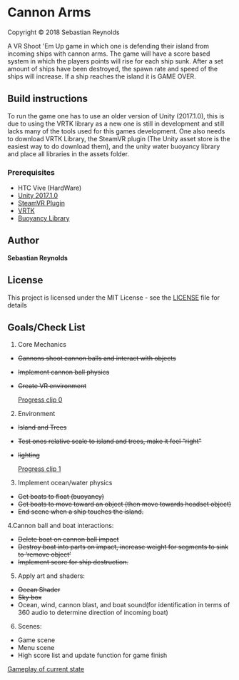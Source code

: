 # Cannon Arms
Copyright &copy; 2018 Sebastian Reynolds

A VR Shoot 'Em Up game in which one is defending their island from incoming ships with cannon arms. The game will have a score based system in which the players points will rise for each ship sunk. After a set amount of ships have been destroyed, the spawn rate and speed of the ships will increase. If a ship reaches the island it is GAME OVER.


## Build instructions
To run the game one has to use an older version of Unity (2017.1.0), this is due to using the VRTK library as a new one is still in development and still lacks many of the tools used for this games development. One also needs to download VRTK Library, the SteamVR plugin (The Unity asset store is the easiest way to do download them), and the unity water buoyancy library and place all libraries in the assets folder.

### Prerequisites
* HTC Vive (HardWare)
* [Unity 2017.1.0](https://unity3d.com/unity/whats-new/unity-2017.1.0)
* [SteamVR Plugin](https://assetstore.unity.com/packages/templates/systems/steamvr-plugin-32647)
* [VRTK](https://assetstore.unity.com/packages/tools/vrtk-virtual-reality-toolkit-vr-toolkit-64131)
* [Buoyancy Library](https://github.com/dbrizov/Unity-WaterBuoyancy)

## Author

**Sebastian Reynolds**

## License

This project is licensed under the MIT License - see the [LICENSE](LICENSE) file for details


## Goals/Check List
1. Core Mechanics
  * ~~Cannons shoot cannon balls and interact with objects~~
  * ~~Implement cannon ball physics~~
  * ~~Create VR environment~~
  
    [Progress clip 0](https://media.giphy.com/media/LUQ6WC0pFwB7213LWJ/giphy.gif)

2. Environment
  * ~~Island and Trees~~
  * ~~Test ones relative scale to island and trees, make it feel “right”~~
  * ~~lighting~~
  
    [Progress clip 1](https://media.giphy.com/media/3mjR4BAyhk8Z5Vmcfo/giphy.gif)

3. Implement ocean/water physics
  * ~~Get boats to float (buoyancy)~~
  * ~~Get boats to move toward an object (then move towards headset object)~~
  * ~~End scene when a ship touches the island.~~

4.Cannon ball and boat interactions:
  * ~~Delete boat on cannon ball impact~~
  * ~~Destroy boat into parts on impact, increase weight for segments to sink to ‘remove object’~~
  * ~~Implement score for ship destruction.~~

5. Apply art and shaders:
  * ~~Ocean Shader~~
  * ~~Sky box~~
  * Ocean, wind, cannon blast, and boat sound(for identification in terms of 360 audio to determine direction of incoming boat)

6. Scenes:
  * Game scene
  * Menu scene
  * High score list and update function for game finish
  
[Gameplay of current state](https://www.youtube.com/watch?v=X-YDfyDWEmE)

